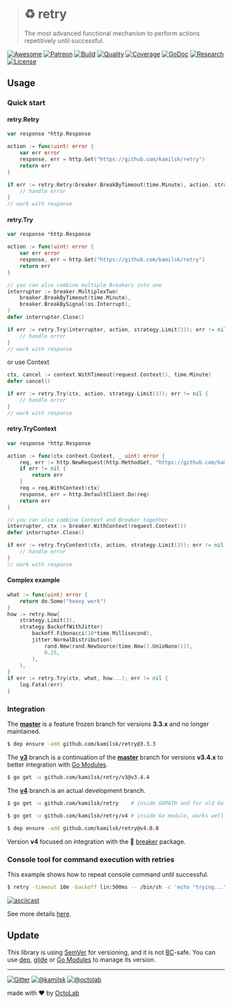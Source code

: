 > # ♻️ retry
>
> The most advanced functional mechanism to perform actions repetitively until successful.

[![Awesome][icon_awesome]][awesome]
[![Patreon][icon_patreon]][support]
[![Build][icon_build]][build]
[![Quality][icon_quality]][quality]
[![Coverage][icon_coverage]][quality]
[![GoDoc][icon_docs]][docs]
[![Research][icon_research]][research]
[![License][icon_license]][license]

## Usage

### Quick start

#### retry.Retry

```go
var response *http.Response

action := func(uint) error {
	var err error
	response, err = http.Get("https://github.com/kamilsk/retry")
	return err
}

if err := retry.Retry(breaker.BreakByTimeout(time.Minute), action, strategy.Limit(3)); err != nil {
	// handle error
}
// work with response
```

#### retry.Try

```go
var response *http.Response

action := func(uint) error {
	var err error
	response, err = http.Get("https://github.com/kamilsk/retry")
	return err
}

// you can also combine multiple Breakers into one
interrupter := breaker.MultiplexTwo(
	breaker.BreakByTimeout(time.Minute),
	breaker.BreakBySignal(os.Interrupt),
)
defer interrupter.Close()

if err := retry.Try(interrupter, action, strategy.Limit(3)); err != nil {
	// handle error
}
// work with response
```

or use Context

```go
ctx, cancel := context.WithTimeout(request.Context(), time.Minute)
defer cancel()

if err := retry.Try(ctx, action, strategy.Limit(3)); err != nil {
	// handle error
}
// work with response
```

#### retry.TryContext

```go
var response *http.Response

action := func(ctx context.Context, _ uint) error {
	req, err := http.NewRequest(http.MethodGet, "https://github.com/kamilsk/retry", nil)
	if err != nil {
		return err
	}
	req = req.WithContext(ctx)
	response, err = http.DefaultClient.Do(req)
	return err
}

// you can also combine Context and Breaker together
interrupter, ctx := breaker.WithContext(request.Context())
defer interrupter.Close()

if err := retry.TryContext(ctx, action, strategy.Limit(3)); err != nil {
	// handle error
}
// work with response
```

#### Complex example

```go
what := func(uint) error {
	return do.Some("heavy work")
}
how := retry.How{
	strategy.Limit(3),
	strategy.BackoffWithJitter(
		backoff.Fibonacci(10*time.Millisecond),
		jitter.NormalDistribution(
			rand.New(rand.NewSource(time.Now().UnixNano())),
			0.25,
		),
	),
}
if err := retry.Try(ctx, what, how...); err != nil {
	log.Fatal(err)
}
```

### Integration

The **[master][legacy]** is a feature frozen branch for versions **3.3.x** and no longer maintained.

```bash
$ dep ensure -add github.com/kamilsk/retry@3.3.3
```

The **[v3][]** branch is a continuation of the **[master][legacy]** branch for versions **v3.4.x**
to better integration with [Go Modules][gomod].

```bash
$ go get -u github.com/kamilsk/retry/v3@v3.4.4
```

The **[v4][]** branch is an actual development branch.

```bash
$ go get -u github.com/kamilsk/retry    # inside GOPATH and for old Go versions

$ go get -u github.com/kamilsk/retry/v4 # inside Go module, works well since Go 1.11

$ dep ensure -add github.com/kamilsk/retry@v4.0.0
```

Version **v4** focused on integration with the 🚧 [breaker][] package.

### Console tool for command execution with retries

This example shows how to repeat console command until successful.

```bash
$ retry -timeout 10m -backoff lin:500ms -- /bin/sh -c 'echo "trying..."; exit $((1 + RANDOM % 10 > 5))'
```

[![asciicast](https://asciinema.org/a/150367.png)](https://asciinema.org/a/150367)

See more details [here][cli].

## Update

This library is using [SemVer](https://semver.org/) for versioning, and it is not
[BC](https://en.wikipedia.org/wiki/Backward_compatibility)-safe. You can use [dep][],
[glide][] or [Go Modules][gomod] to manage its version.

---

[![Gitter][icon_gitter]][gitter]
[![@kamilsk][icon_tw_author]][author]
[![@octolab][icon_tw_sponsor]][sponsor]

made with ❤️ by [OctoLab][octolab]

[awesome]:         https://github.com/avelino/awesome-go#utilities
[build]:           https://travis-ci.org/kamilsk/retry
[cli]:             https://github.com/kamilsk/retry.cli
[docs]:            https://godoc.org/github.com/kamilsk/retry
[gitter]:          https://gitter.im/kamilsk/retry
[license]:         LICENSE
[promo]:           https://github.com/kamilsk/retry
[quality]:         https://scrutinizer-ci.com/g/kamilsk/retry/?branch=v4
[research]:        https://github.com/kamilsk/go-research/tree/master/projects/retry
[legacy]:          https://github.com/kamilsk/retry/tree/master
[v3]:              https://github.com/kamilsk/retry/tree/v3
[v4]:              https://github.com/kamilsk/retry/projects/4

[breaker]:         https://github.com/kamilsk/breaker
[dep]:             https://golang.github.io/dep/
[egg]:             https://github.com/kamilsk/egg
[glide]:           https://glide.sh/
[gomod]:           https://github.com/golang/go/wiki/Modules
[platform]:        https://github.com/kamilsk/platform

[author]:          https://twitter.com/ikamilsk
[octolab]:         https://www.octolab.org/
[sponsor]:         https://twitter.com/octolab_inc
[support]:         https://www.patreon.com/octolab

[analytics]:       https://ga-beacon.appspot.com/UA-109817251-1/retry/v4?pixel
[tweet]:           https://twitter.com/intent/tweet?text=Functional%20mechanism%20to%20perform%20actions%20repetitively%20until%20successful&url=https://github.com/kamilsk/retry&via=ikamilsk&hashtags=go,repeat,retry,backoff,jitter

[icon_awesome]:    https://cdn.rawgit.com/sindresorhus/awesome/d7305f38d29fed78fa85652e3a63e154dd8e8829/media/badge.svg
[icon_build]:      https://travis-ci.org/kamilsk/retry.svg?branch=v4
[icon_coverage]:   https://scrutinizer-ci.com/g/kamilsk/retry/badges/coverage.png?b=v4
[icon_docs]:       https://godoc.org/github.com/kamilsk/retry?status.svg
[icon_gitter]:     https://badges.gitter.im/Join%20Chat.svg
[icon_license]:    https://img.shields.io/badge/license-MIT-blue.svg
[icon_patreon]:    https://img.shields.io/badge/patreon-donate-orange.svg
[icon_quality]:    https://scrutinizer-ci.com/g/kamilsk/retry/badges/quality-score.png?b=v4
[icon_research]:   https://img.shields.io/badge/research-in%20progress-yellow.svg
[icon_tw_author]:  https://img.shields.io/badge/author-%40kamilsk-blue.svg
[icon_tw_sponsor]: https://img.shields.io/badge/sponsor-%40octolab-blue.svg
[icon_twitter]:    https://img.shields.io/twitter/url/http/shields.io.svg?style=social
